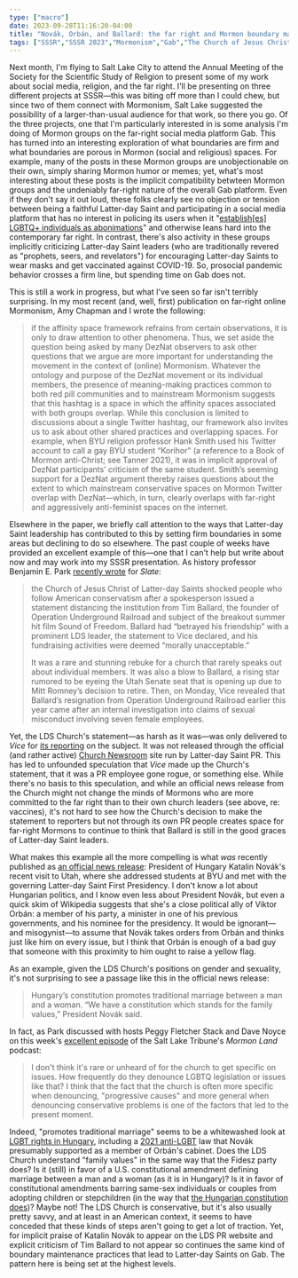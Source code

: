 ```yaml
---
type: ["macro"]
date: 2023-09-28T11:16:20-04:00
title: "Novák, Orbán, and Ballard: the far right and Mormon boundary maintenance"
tags: ["SSSR","SSSR 2023","Mormonism","Gab","The Church of Jesus Christ of Latter-day Saints","COVID-19","far right","Amy Chapman","Tim Ballard","Benjamin E. Park","Mormon Land","Peggy Fletcher Stack","Dave Noyce","BYU"]
---
```

Next month, I'm flying to Salt Lake City to attend the Annual Meeting of the Society for the Scientific Study of Religion to present some of my work about social media, religion, and the far right. I'll be presenting on three different projects at SSSR—this was biting off more than I could chew, but since two of them connect with Mormonism, Salt Lake suggested the possibility of a larger-than-usual audience for that work, so there you go. Of the three projects, one that I'm particularly interested in is some analysis I'm doing of Mormon groups on the far-right social media platform Gab. This has turned into an interesting exploration of what boundaries are firm and what boundaries are porous in Mormon (social and religious) spaces. For example, many of the posts in these Mormon groups are unobjectionable on their own, simply sharing Mormon humor or memes; yet, what's most interesting about these posts is the implicit compatibility betwteen Mormon groups and the undeniably far-right nature of the overall Gab platform. Even if they don't say it out loud, these folks clearly see no objection or tension between being a faithful Latter-day Saint and participating in a social media platform that has no interest in policing its users when it "[establish[es] LGBTQ+ individuals as abonimations](https://spencergreenhalgh.com/work/new-publication-anti-lgbtq+-discourses-in-lgbtq+-affirming-spaces-on-gab-social/)" and otherwise leans hard into the contemporary far right. In contrast, there's also activity in these groups implicitly criticizing Latter-day Saint leaders (who are traditionally revered as "prophets, seers, and revelators") for encouraging Latter-day Saints to wear masks and get vaccinated against COVID-19. So, prosocial pandemic behavior crosses a firm line, but spending time on Gab does not.

This is still a work in progress, but what I've seen so far isn't terribly surprising. In my most recent (and, well, first) publication on far-right online Mormonism, Amy Chapman and I wrote the following: 

> if the affinity space framework refrains from certain observations, it is only to draw attention to other phenomena. Thus, we set aside the question being asked by many DezNat observers to ask other questions that we argue are more important for understanding the movement in the context of (online) Mormonism. Whatever the ontology and purpose of the DezNat movement or its individual members, the presence of meaning-making practices common to both red pill communities and to mainstream Mormonism suggests that this hashtag is a space in which the affinity spaces associated with both groups overlap. While this conclusion is limited to discussions about a single Twitter hashtag, our framework also invites us to ask about other shared practices and overlapping spaces. For example, when BYU religion professor Hank Smith used his Twitter account to call a gay BYU student “Korihor” (a reference to a Book of Mormon anti-Christ; see Tanner 2021), it was in implicit approval of DezNat participants’ criticism of the same student. Smith’s seeming support for a DezNat argument thereby raises questions about the extent to which mainstream conservative spaces on Mormon Twitter overlap with DezNat—which, in turn, clearly overlaps with far-right and aggressively anti-feminist spaces on the internet.

Elsewhere in the paper, we briefly call attention to the ways that Latter-day Saint leadership has contributed to this by setting firm boundaries in some areas but declining to do so elsewhere. The past couple of weeks have provided an excellent example of this—one that I can't help but write about now and may work into my SSSR presentation. As history professor Benjamin E. Park [recently wrote](https://slate.com/human-interest/2023/09/tim-ballard-sound-of-freedom-abuse-allegations.html) for *Slate*:

> the Church of Jesus Christ of Latter-day Saints shocked people who follow American conservatism after a spokesperson issued a statement distancing the institution from Tim Ballard, the founder of Operation Underground Railroad and subject of the breakout summer hit film Sound of Freedom. Ballard had “betrayed his friendship” with a prominent LDS leader, the statement to Vice declared, and his fundraising activities were deemed “morally unacceptable.”
> 
> It was a rare and stunning rebuke for a church that rarely speaks out about individual members. It was also a blow to Ballard, a rising star rumored to be eyeing the Utah Senate seat that is opening up due to Mitt Romney’s decision to retire. Then, on Monday, Vice revealed that Ballard’s resignation from Operation Underground Railroad earlier this year came after an internal investigation into claims of sexual misconduct involving seven female employees.

Yet, the LDS Church's statement—as harsh as it was—was only delivered to *Vice* for [its reporting](https://www.vice.com/en/article/bvjypz/mormon-church-denounces-tim-ballards-morally-unacceptable-activities) on the subject. It was not released through the official (and rather active) [Church Newsroom](https://newsroom.churchofjesuschrist.org/) site run by Latter-day Saint PR. This has led to unfounded speculation that *Vice* made up the Church's statement, that it was a PR employee gone rogue, or something else. While there's no basis to this speculation, and while an official news release from the Church might not change the minds of Mormons who are more committed to the far right than to their own church leaders (see above, re: vaccines), it's not hard to see how the Church's decision to make the statement to reporters but not through its own PR people creates space for far-right Mormons to continue to think that Ballard is still in the good graces of Latter-day Saint leaders.

What makes this example all the more compelling is what *was* recently published as [an official news release](https://newsroom.churchofjesuschrist.org/article/president-hungary-discusses-faith-and-family-byu): President of Hungary Katalin Novák's recent visit to Utah, where she addressed students at BYU and met with the governing Latter-day Saint First Presidency. I don't know a lot about Hungarian politics, and I know even less about President Novák, but even a quick skim of Wikipedia suggests that she's a close political ally of Viktor Orbán: a member of his party, a minister in one of his previous governments, and his nominee for the presidency. It would be ignorant—and misogynist—to assume that Novák takes orders from Orbán and thinks just like him on every issue, but I think that Orbán is enough of a bad guy that someone with this proximity to him ought to raise a yellow flag. 

As an example, given the LDS Church's positions on gender and sexuality, it's not surprising to see a passage like this in the official news release:

> Hungary’s constitution promotes traditional marriage between a man and a woman. “We have a constitution which stands for the family values,” President Novák said.

In fact, as Park discussed with hosts Peggy Fletcher Stack and Dave Noyce on this week's [excellent episode](https://www.sltrib.com/religion/2023/09/27/mormon-land-tim-ballard-uproar/) of the Salt Lake Tribune's *Mormon Land* podcast: 

> I don't think it's rare or unheard of for the church to get specific on issues. How frequently do they denounce LGBTQ legislation or issues like that? I think that the fact that the church is often more specific when denouncing, "progressive causes" and more general when denouncing conservative problems is one of the factors that led to the present moment.

Indeed, "promotes traditional marriage" seems to be a whitewashed look at [LGBT rights in Hungary](https://en.wikipedia.org/wiki/LGBT_rights_in_Hungary), including a [2021 anti-LGBT](https://en.wikipedia.org/wiki/Hungarian_anti-LGBT_law) law that Novák presumably supported as a member of Orbán's cabinet. Does the LDS Church understand "family values" in the same way that the Fidesz party does? Is it (still) in favor of a U.S. constitutional amendment defining marriage between a man and a woman (as it is in Hungary)? Is it in favor of constitutional amendments barring same-sex individuals or couples from adopting children or stepchildren (in the way that [the Hungarian constitution does](https://en.wikipedia.org/wiki/LGBT_rights_in_Hungary#Summary_table))? Maybe not! The LDS Church is conservative, but it's also usually pretty savvy, and at least in an American context, it seems to have conceded that these kinds of steps aren't going to get a lot of traction. Yet, for implicit praise of Katalin Novák to appear on the LDS PR website and explicit criticism of Tim Ballard to not appear so continues the same kind of boundary maintenance practices that lead to Latter-day Saints on Gab. The pattern here is being set at the highest levels.
